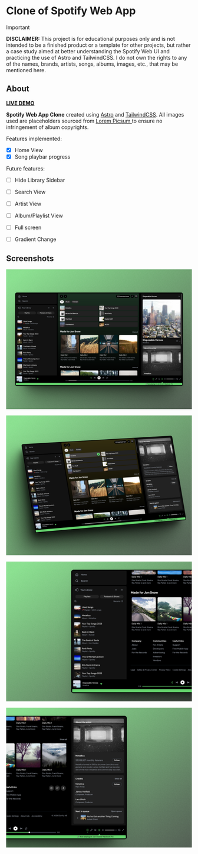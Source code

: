# Clone of Spotify Web App


> [!IMPORTANT]  
> **DISCLAIMER:** This project is for educational purposes only and is not intended to be a finished product or a template for other projects, but rather a case study aimed at better understanding the Spotify Web UI and practicing the use of Astro and TailwindCSS. I do not own the rights to any of the names, brands, artists, songs, albums, images, etc., that may be mentioned here.
 
## About

[**LIVE DEMO**](https://fv-spotify-clone.netlify.app/)

**Spotify Web App Clone** created using [Astro](https://astro.build/) and [TailwindCSS](https://tailwindcss.com/). All images used are placeholders sourced from [Lorem Picsum
](https://picsum.photos/) to ensure no infringement of album copyrights.

Features implemented:
- [x] Home View
- [x] Song playbar progress

Future features:
- [ ] Hide Library Sidebar
- [ ] Search View
- [ ] Artist View
- [ ] Album/Playlist View
- [ ] Full screen
- [ ] Gradient Change


## Screenshots

![Screenhshot of the App at Home](./screenshots/screenshot-1.png)

![Screenhshot of the App at Home](./screenshots/screenshot-2.png)

![Screenhshot of the App at Home](./screenshots/screenshot-3.png)

![Screenhshot of the App at Home](./screenshots/screenshot-4.png)
